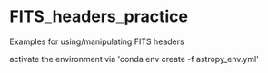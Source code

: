 # FITS_headers_practice
Examples for using/manipulating FITS headers

activate the environment via 'conda env create -f astropy_env.yml'
